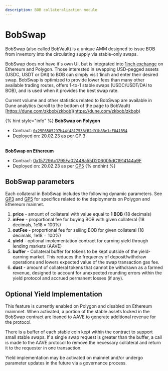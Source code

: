 ```yaml
---
description: BOB collateralization module
---
```


# BobSwap

BobSwap (also called BobVault) is a unique AMM designed to issue BOB from inventory into the circulating supply via stable-only swaps.

BobSwap does not have it's own UI, but is integrated into [1inch exchange](https://app.1inch.io/) on Ethereum and Polygon. Those interested in swapping USD-pegged assets (USDC, USDT or DAI) to BOB can simply visit 1inch and enter their desired swap. BobSwap is optimized to provide lower fees than many other available trading routes, offers 1-to-1 stable swaps (USDC/USDT/DAI to BOB), and is used when it provides the best swap rate.

Current volume and other statistics related to BobSwap are available in Dune analytics (scroll to the bottom of the page to BobVault) [https://dune.com/zkbob/zkbob](https://dune.com/zkbob/zkbob)

{% hint style="info" %}
**BobSwap on Polygon**

* Contract: [`0x25E6505297b44f4817538fB2d91b88e1cF841B54`](https://polygonscan.com/address/0x25e6505297b44f4817538fb2d91b88e1cf841b54)
* Deployed on: 20.02.23 as per [GP 3](bob-governance-and-inventory/protocol-governance/gp-3-enable-bobvault-bobswap-for-public-use.md)

\
**BobSwap on Ethereum**

* Contract: [0x15729Ac1795Fa02448a55D206005dC1914144a9F](https://etherscan.io/address/0x15729Ac1795Fa02448a55D206005dC1914144a9F)
* Deployed on: 20.02.23 as per [GP5](bob-governance-and-inventory/protocol-governance/gp-5-enable-bobvault-bobswap-on-ethereum-mainnet.md)
{% endhint %}

## BobSwap parameters

Each collateral in BobSwap includes the following dynamic parameters. See [GP3](bob-governance-and-inventory/protocol-governance/gp-3-enable-bobvault-bobswap-for-public-use.md) and [GP5](bob-governance-and-inventory/protocol-governance/gp-5-enable-bobvault-bobswap-on-ethereum-mainnet.md) for specifics related to the deployments on Polygon and Ethereum mainnet.

1. **price** - amount of collateral with value equal to **1 BOB** (18 decimals)
2. **inFee** - proportional fee for buying BOB with given collateral (18 decimals, 1e18 = 100%)
3. **outFee** - proportional fee for selling BOB for given collateral (18 decimals, 1e18 = 100%)
4. **yield** - optional implementation contract for earning yield through lending markets (AAVE)
5. **buffer** - Collateral buffer for tokens to be kept outside of the yield-earning market. This reduces the frequency of deposit/withdraw operations and lowers expected value of the swap transaction gas fee.
6. **dust** - amount of collateral tokens that cannot be withdrawn as a farmed revenue, designed to account for unexpected rounding errors within the yield protocol and accrued permanent losses (if any).

## Optional Yield Implementation

This feature is currently enabled on Polygon and disabled on Ethereum mainnnet. When activated, a portion of the stable assets locked in the BobSwap contract are loaned to AAVE to generate additional revenue for the protocol.&#x20;

There is a buffer of each stable coin kept within the contract to support small stable swaps. If a single swap request is greater than the buffer, a call is made to the AAVE protocol to remove the necessary collateral and return it to the requester in one transaction.

Yield implementation may be activated on mainnet and/or undergo parameter updates in the future via a governance process.

